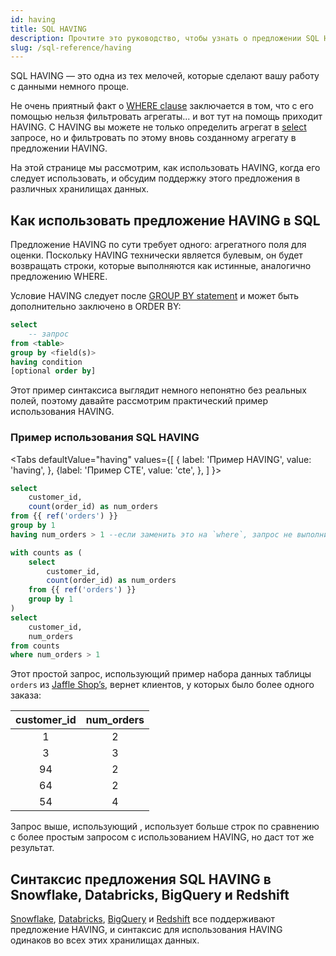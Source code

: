 ```yaml
---
id: having
title: SQL HAVING
description: Прочтите это руководство, чтобы узнать о предложении SQL HAVING в dbt.
slug: /sql-reference/having
---
```


<head>
    <title>Работа с предложением HAVING в SQL</title>
</head>

SQL HAVING — это одна из тех мелочей, которые сделают вашу работу с данными немного проще.

Не очень приятный факт о [WHERE clause](/sql-reference/where) заключается в том, что с его помощью нельзя фильтровать агрегаты... и вот тут на помощь приходит HAVING. С HAVING вы можете не только определить агрегат в [select](/sql-reference/select) запросе, но и фильтровать по этому вновь созданному агрегату в предложении HAVING.

На этой странице мы рассмотрим, как использовать HAVING, когда его следует использовать, и обсудим поддержку этого предложения в различных хранилищах данных.

## Как использовать предложение HAVING в SQL

Предложение HAVING по сути требует одного: агрегатного поля для оценки. Поскольку HAVING технически является булевым, он будет возвращать строки, которые выполняются как истинные, аналогично предложению WHERE.

Условие HAVING следует после [GROUP BY statement](/sql-reference/group-by) и может быть дополнительно заключено в ORDER BY:

```sql
select
	-- запрос
from <table>
group by <field(s)>
having condition
[optional order by]
```

Этот пример синтаксиса выглядит немного непонятно без реальных полей, поэтому давайте рассмотрим практический пример использования HAVING.

### Пример использования SQL HAVING

<Tabs
  defaultValue="having"
  values={[
    { label: 'Пример HAVING', value: 'having', },
    {label: 'Пример CTE', value: 'cte', },
  ]
}>
<TabItem value="having">

```sql
select
    customer_id,
    count(order_id) as num_orders
from {{ ref('orders') }}
group by 1
having num_orders > 1 --если заменить это на `where`, запрос не выполнится успешно
```
</TabItem>
<TabItem value="cte">

```sql
with counts as (
	select
		customer_id,
		count(order_id) as num_orders
	from {{ ref('orders') }}
	group by 1
)
select
	customer_id,
	num_orders
from counts
where num_orders > 1
```

</TabItem>
</Tabs>

Этот простой запрос, использующий пример набора данных таблицы `orders` из [Jaffle Shop’s](https://github.com/dbt-labs/jaffle_shop), вернет клиентов, у которых было более одного заказа:

| customer_id | num_orders |
|:---:|:---:|
| 1 | 2 |
| 3 | 3 |
| 94 | 2 |
| 64 | 2 |
| 54 | 4 |

Запрос выше, использующий <Term id="cte" />, использует больше строк по сравнению с более простым запросом с использованием HAVING, но даст тот же результат.

## Синтаксис предложения SQL HAVING в Snowflake, Databricks, BigQuery и Redshift

[Snowflake](https://docs.snowflake.com/en/sql-reference/constructs/having.html), [Databricks](https://docs.databricks.com/sql/language-manual/sql-ref-syntax-qry-select-having.html), [BigQuery](https://cloud.google.com/bigquery/docs/reference/standard-sql/query-syntax#having_clause) и [Redshift](https://docs.aws.amazon.com/redshift/latest/dg/r_HAVING_clause.html) все поддерживают предложение HAVING, и синтаксис для использования HAVING одинаков во всех этих хранилищах данных.